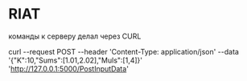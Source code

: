 # RIAT 
команды к серверу делал через CURL

curl --request POST --header 'Content-Type: application/json' --data '{"K":10,"Sums":[1.01,2.02],"Muls":[1,4]}' 'http://127.0.0.1:5000/PostInputData'

